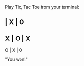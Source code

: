 Play Tic, Tac Toe from your terminal:

  | X | O
-----------
X | O | X
-----------
O | X | O

"You won!"